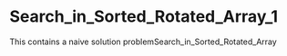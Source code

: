 # Search_in_Sorted_Rotated_Array_1
This contains a naive solution problemSearch_in_Sorted_Rotated_Array
